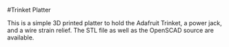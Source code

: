 #Trinket Platter

This is a simple 3D printed platter to hold the Adafruit Trinket, a power jack, and a wire strain relief. The STL file as well as the OpenSCAD source are available.

